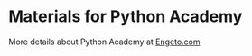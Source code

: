 # Materials for Python Academy
More details about Python Academy at [Engeto.com](https://engeto.com/)
